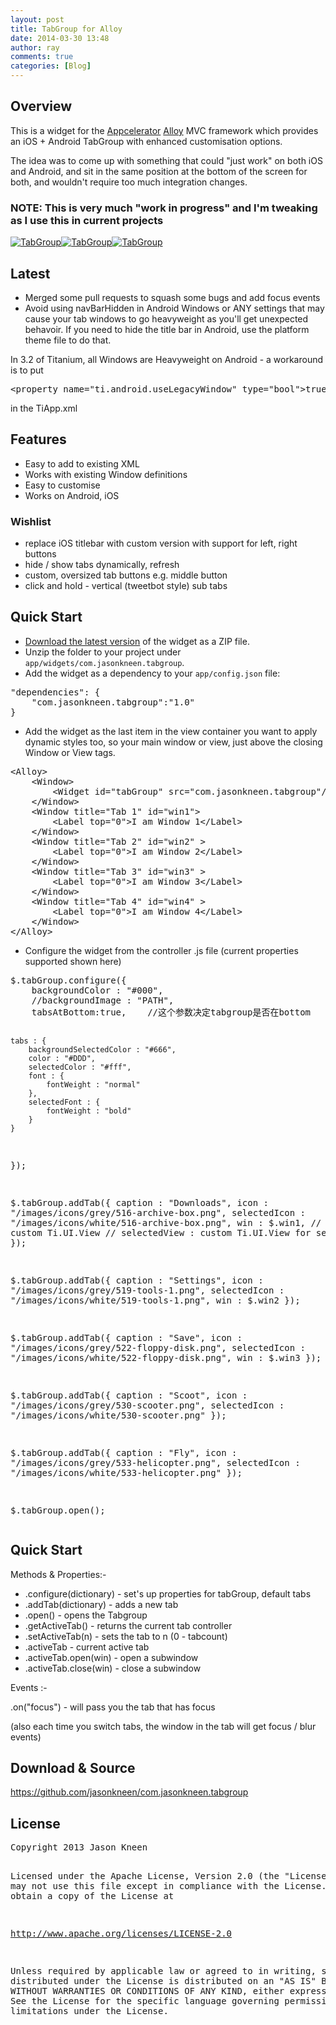 ```yaml
---
layout: post
title: TabGroup for Alloy
date: 2014-03-30 13:48
author: ray
comments: true
categories: [Blog]
---
```

<h2>Overview</h2>
This is a widget for the <a href="http://www.appcelerator.com">Appcelerator</a> <a href="http://projects.appcelerator.com/alloy/docs/Alloy-bootstrap/index.html">Alloy</a> MVC framework which provides an iOS + Android TabGroup with enhanced customisation options.

The idea was to come up with something that could "just work" on both iOS and Android, and sit in the same position at the bottom of the screen for both, and wouldn't require too much integration changes.
<!--more-->
<h3><a href="https://github.com/jasonkneen/com.jasonkneen.tabgroup#note-this-is-very-much-work-in-progress-and-im-tweaking-as-i-use-this-in-current-projects" name="note-this-is-very-much-work-in-progress-and-im-tweaking-as-i-use-this-in-current-projects"></a>NOTE: This is very much "work in progress" and I'm tweaking as I use this in current projects</h3>
<a href="https://raw.github.com/jasonkneen/images/master/tabGroup/ios.png" target="_blank"><img src="https://raw.github.com/jasonkneen/images/master/tabGroup/ios.png" alt="TabGroup" /></a><a href="https://raw.github.com/jasonkneen/images/master/tabGroup/android.png" target="_blank"><img src="https://raw.github.com/jasonkneen/images/master/tabGroup/android.png" alt="TabGroup" /></a><a href="https://raw.github.com/jasonkneen/images/master/tabGroup/android2.png" target="_blank"><img src="https://raw.github.com/jasonkneen/images/master/tabGroup/android2.png" alt="TabGroup" /></a>
<h2><a href="https://github.com/jasonkneen/com.jasonkneen.tabgroup#latest" name="latest"></a>Latest</h2>
<ul>
	<li>Merged some pull requests to squash some bugs and add focus events</li>
	<li>Avoid using navBarHidden in Android Windows or ANY settings that may cause your tab windows to go heavyweight as you'll get unexpected behavoir. If you need to hide the title bar in Android, use the platform theme file to do that.</li>
</ul>
In 3.2 of Titanium, all Windows are Heavyweight on Android - a workaround is to put
<div>
<pre>&lt;property name="ti.android.useLegacyWindow" type="bool"&gt;true&lt;/property&gt;</pre>
</div>
in the TiApp.xml
<h2><a href="https://github.com/jasonkneen/com.jasonkneen.tabgroup#features" name="features"></a>Features</h2>
<ul>
	<li>Easy to add to existing XML</li>
	<li>Works with existing Window definitions</li>
	<li>Easy to customise</li>
	<li>Works on Android, iOS</li>
</ul>
<h3><a href="https://github.com/jasonkneen/com.jasonkneen.tabgroup#wishlist" name="wishlist"></a>Wishlist</h3>
<ul>
	<li>replace iOS titlebar with custom version with support for left, right buttons</li>
	<li>hide / show tabs dynamically, refresh</li>
	<li>custom, oversized tab buttons e.g. middle button</li>
	<li>click and hold - vertical (tweetbot style) sub tabs</li>
</ul>
<h2></h2>
<!--more-->
<h2></h2>
<h2><a href="https://github.com/jasonkneen/com.jasonkneen.tabgroup#quick-start" name="quick-start"></a>Quick Start</h2>
<ul>
	<li><a href="https://github.com/jasonkneen/com.jasonkneen.tabgroup">Download the latest version</a> of the widget as a ZIP file.</li>
	<li>Unzip the folder to your project under <code>app/widgets/com.jasonkneen.tabgroup</code>.</li>
	<li>Add the widget as a dependency to your <code>app/config.json</code> file:</li>
</ul>
<div>
<pre>"dependencies": {
    "com.jasonkneen.tabgroup":"1.0"
}</pre>
</div>
<ul>
	<li>Add the widget as the last item in the view container you want to apply dynamic styles too, so your main window or view, just above the closing Window or View tags.</li>
</ul>
<div>
<pre>&lt;Alloy&gt;
    &lt;Window&gt;
        &lt;Widget id="tabGroup" src="com.jasonkneen.tabgroup"/&gt;
    &lt;/Window&gt;
    &lt;Window title="Tab 1" id="win1"&gt;
        &lt;Label top="0"&gt;I am Window 1&lt;/Label&gt;
    &lt;/Window&gt;
    &lt;Window title="Tab 2" id="win2" &gt;
        &lt;Label top="0"&gt;I am Window 2&lt;/Label&gt;
    &lt;/Window&gt;
    &lt;Window title="Tab 3" id="win3" &gt;
        &lt;Label top="0"&gt;I am Window 3&lt;/Label&gt;
    &lt;/Window&gt;
    &lt;Window title="Tab 4" id="win4" &gt;
        &lt;Label top="0"&gt;I am Window 4&lt;/Label&gt;
    &lt;/Window&gt;
&lt;/Alloy&gt;</pre>
</div>
<ul>
	<li>Configure the widget from the controller .js file (current properties supported shown here)</li>
</ul>
<div>
<pre>$.tabGroup.configure({
    backgroundColor : "#000",
    //backgroundImage : "PATH",
    tabsAtBottom:true,    //这个参数决定tabgroup是否在bottom

    tabs : {
        backgroundSelectedColor : "#666",
        color : "#DDD",
        selectedColor : "#fff",
        font : {
            fontWeight : "normal"
        },
        selectedFont : {
            fontWeight : "bold"
        }       
    }
});

$.tabGroup.addTab({
    caption : "Downloads",
    icon : "/images/icons/grey/516-archive-box.png",
    selectedIcon : "/images/icons/white/516-archive-box.png",
    win : $.win1,
    // view : custom Ti.UI.View
    // selectedView : custom Ti.UI.View for selected state
});

$.tabGroup.addTab({
    caption : "Settings",
    icon : "/images/icons/grey/519-tools-1.png",
    selectedIcon : "/images/icons/white/519-tools-1.png",
    win : $.win2
});

$.tabGroup.addTab({
    caption : "Save",
    icon : "/images/icons/grey/522-floppy-disk.png",
    selectedIcon : "/images/icons/white/522-floppy-disk.png",
    win : $.win3
});

$.tabGroup.addTab({
    caption : "Scoot",
    icon : "/images/icons/grey/530-scooter.png",
    selectedIcon : "/images/icons/white/530-scooter.png"
});

$.tabGroup.addTab({
    caption : "Fly",
    icon : "/images/icons/grey/533-helicopter.png",
    selectedIcon : "/images/icons/white/533-helicopter.png"
});

$.tabGroup.open();</pre>
</div>
<h2><a href="https://github.com/jasonkneen/com.jasonkneen.tabgroup#quick-start-1" name="quick-start-1"></a>Quick Start</h2>
Methods &amp; Properties:-
<ul>
	<li>.configure(dictionary) - set's up properties for tabGroup, default tabs</li>
	<li>.addTab(dictionary) - adds a new tab</li>
	<li>.open() - opens the Tabgroup</li>
	<li>.getActiveTab() - returns the current tab controller</li>
	<li>.setActiveTab(n) - sets the tab to n (0 - tabcount)</li>
	<li>.activeTab - current active tab</li>
	<li>.activeTab.open(win) - open a subwindow</li>
	<li>.activeTab.close(win) - close a subwindow</li>
</ul>
Events :-

.on("focus") - will pass you the tab that has focus

(also each time you switch tabs, the window in the tab will get focus / blur events)
<h2>Download &amp; Source</h2>
<a title="https://github.com/jasonkneen/com.jasonkneen.tabgroup" href="https://github.com/jasonkneen/com.jasonkneen.tabgroup" target="_blank">https://github.com/jasonkneen/com.jasonkneen.tabgroup</a>
<h2><a href="https://github.com/jasonkneen/com.jasonkneen.tabgroup#license" name="license"></a>License</h2>
<pre>Copyright 2013 Jason Kneen

Licensed under the Apache License, Version 2.0 (the "License");
you may not use this file except in compliance with the License.
You may obtain a copy of the License at

   http://www.apache.org/licenses/LICENSE-2.0

Unless required by applicable law or agreed to in writing, software
distributed under the License is distributed on an "AS IS" BASIS,
WITHOUT WARRANTIES OR CONDITIONS OF ANY KIND, either express or implied.
See the License for the specific language governing permissions and
limitations under the License.</pre>
